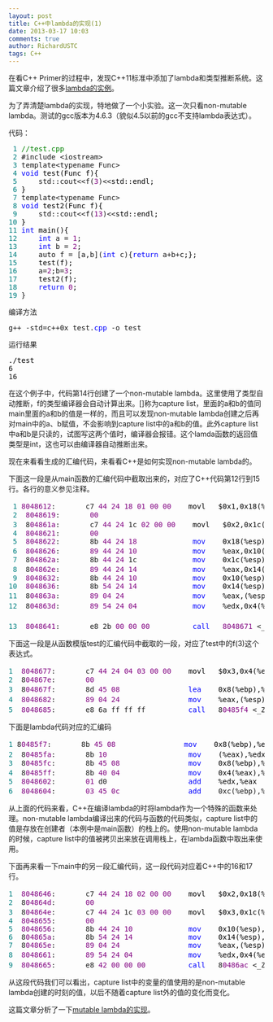 ```yaml
---
layout: post
title: C++中lambda的实现(1)
date: 2013-03-17 10:03
comments: true
author: RichardUSTC
tags: C++
---
```

<p>在看C++ Primer的过程中，发现C++11标准中添加了lambda和类型推断系统。这篇文章介绍了很多<a title="初探C++11之lambda表达式" href="http://www.cnblogs.com/l00l/archive/2012/02/04/2338038.html" target="_blank">lambda的实例</a>。</p>
<p>为了弄清楚lambda的实现，特地做了一个小实验。这一次只看non-mutable lambda。测试的gcc版本为4.6.3（貌似4.5以前的gcc不支持lambda表达式）。</p>
<p>代码：</p>
<div class="cnblogs_code">
<pre><span style="color: #008080;"> 1</span> <span style="color: #008000;">//</span><span style="color: #008000;">test.cpp</span>
<span style="color: #008080;"> 2</span> #include &lt;iostream&gt;
<span style="color: #008080;"> 3</span> template&lt;typename Func&gt;
<span style="color: #008080;"> 4</span> <span style="color: #0000ff;">void</span><span style="color: #000000;"> test(Func f){
</span><span style="color: #008080;"> 5</span>     std::cout&lt;&lt;f(<span style="color: #800080;">3</span>)&lt;&lt;<span style="color: #000000;">std::endl;
</span><span style="color: #008080;"> 6</span> <span style="color: #000000;">}
</span><span style="color: #008080;"> 7</span> template&lt;typename Func&gt;
<span style="color: #008080;"> 8</span> <span style="color: #0000ff;">void</span><span style="color: #000000;"> test2(Func f){
</span><span style="color: #008080;"> 9</span>     std::cout&lt;&lt;f(<span style="color: #800080;">13</span>)&lt;&lt;<span style="color: #000000;">std::endl;
</span><span style="color: #008080;">10</span> <span style="color: #000000;">}
</span><span style="color: #008080;">11</span> <span style="color: #0000ff;">int</span><span style="color: #000000;"> main(){
</span><span style="color: #008080;">12</span>     <span style="color: #0000ff;">int</span> a = <span style="color: #800080;">1</span><span style="color: #000000;">;
</span><span style="color: #008080;">13</span>     <span style="color: #0000ff;">int</span> b = <span style="color: #800080;">2</span><span style="color: #000000;">;
</span><span style="color: #008080;">14</span>     auto f = [a,b](<span style="color: #0000ff;">int</span> c){<span style="color: #0000ff;">return</span> a+b+<span style="color: #000000;">c;};
</span><span style="color: #008080;">15</span> <span style="color: #000000;">    test(f);
</span><span style="color: #008080;">16</span>     a=<span style="color: #800080;">2</span>;b=<span style="color: #800080;">3</span><span style="color: #000000;">;
</span><span style="color: #008080;">17</span> <span style="color: #000000;">    test2(f);
</span><span style="color: #008080;">18</span>     <span style="color: #0000ff;">return</span> <span style="color: #800080;">0</span><span style="color: #000000;">;
</span><span style="color: #008080;">19</span> }</pre>
</div>
<p>编译方法</p>
<div class="cnblogs_code">
<pre>g++ -std=c++0x test.<span style="color: #0000ff;">cpp</span> -o test</pre>
</div>
<p>运行结果</p>
<div class="cnblogs_code">
<pre><span style="color: #000000;">./test
</span>6
16</pre>
</div>
<p>在这个例子中，代码第14行创建了一个non-mutable lambda。这里使用了类型自动推断，f的类型编译器会自动计算出来。[]称为capture list，里面的a和b的值同main里面的a和b的值是一样的，而且可以发现non-mutable lambda创建之后再对main中的a、b赋值，不会影响到capture list中的a和b的值。此外capture list中a和b是只读的，试图写这两个值时，编译器会报错。这个lamda函数的返回值类型是int，这也可以由编译器自动推断出来。</p>
<p>现在来看看生成的汇编代码，来看看C++是如何实现non-mutable lambda的。</p>
<p>下面这一段是从main函数的汇编代码中截取出来的，对应了C++代码第12行到15行。各行的意义参见注释。</p>
<div class="cnblogs_code">
<pre><span style="color: #008080;"> 1</span> <span style="color: #800080;">8048612</span>:       c7 <span style="color: #800080;">44</span> <span style="color: #800080;">24</span> <span style="color: #800080;">18</span> <span style="color: #800080;">01</span> <span style="color: #800080;">00</span> <span style="color: #800080;">00</span><span style="color: #000000;">    movl   $0x1,0x18(%esp)  #给main中的a赋值
</span><span style="color: #008080;"> 2</span>  <span style="color: #800080;">8048619</span>:       <span style="color: #800080;">00</span> 
<span style="color: #008080;"> 3</span>  8<span style="color: #800080;">04861a</span>:       c7 <span style="color: #800080;">44</span> <span style="color: #800080;">24</span> 1c <span style="color: #800080;">02</span> <span style="color: #800080;">00</span> <span style="color: #800080;">00</span><span style="color: #000000;">    movl   $0x2,0x1c(%esp) #给main中的b赋值
</span><span style="color: #008080;"> 4</span>  <span style="color: #800080;">8048621</span>:       <span style="color: #800080;">00</span> 
<span style="color: #008080;"> 5</span>  <span style="color: #800080;">8048622</span>:       8b <span style="color: #800080;">44</span> <span style="color: #800080;">24</span> <span style="color: #800080;">18</span>             <span style="color: #0000ff;">mov</span><span style="color: #000000;">    0x18(%esp),%eax 
</span><span style="color: #008080;"> 6</span>  <span style="color: #800080;">8048626</span>:       <span style="color: #800080;">89</span> <span style="color: #800080;">44</span> <span style="color: #800080;">24</span> <span style="color: #800080;">10</span>             <span style="color: #0000ff;">mov</span><span style="color: #000000;">    %eax,0x10(%esp) #将main中的a值copy到capture list中的a（记为c_a)
</span><span style="color: #008080;"> 7</span>  8<span style="color: #800080;">04862a</span>:       8b <span style="color: #800080;">44</span> <span style="color: #800080;">24</span> 1c             <span style="color: #0000ff;">mov</span><span style="color: #000000;">    0x1c(%esp),%eax
</span><span style="color: #008080;"> 8</span>  8<span style="color: #800080;">04862e</span>:       <span style="color: #800080;">89</span> <span style="color: #800080;">44</span> <span style="color: #800080;">24</span> <span style="color: #800080;">14</span>             <span style="color: #0000ff;">mov</span><span style="color: #000000;">    %eax,0x14(%esp) #将main中的b值copy到capture list中的b (记为c_b)
</span><span style="color: #008080;"> 9</span>  <span style="color: #800080;">8048632</span>:       8b <span style="color: #800080;">44</span> <span style="color: #800080;">24</span> <span style="color: #800080;">10</span>             <span style="color: #0000ff;">mov</span><span style="color: #000000;">    0x10(%esp),%eax 
</span><span style="color: #008080;">10</span>  <span style="color: #800080;">8048636</span>:       8b <span style="color: #800080;">54</span> <span style="color: #800080;">24</span> <span style="color: #800080;">14</span>             <span style="color: #0000ff;">mov</span><span style="color: #000000;">    0x14(%esp),%edx
</span><span style="color: #008080;">11</span>  8<span style="color: #800080;">04863a</span>:       <span style="color: #800080;">89</span> <span style="color: #800080;">04</span> <span style="color: #800080;">24</span>                <span style="color: #0000ff;">mov</span><span style="color: #000000;">    %eax,(%esp)     #%eax中放着c_a的值
</span><span style="color: #008080;">12</span>  8<span style="color: #800080;">04863d</span>:       <span style="color: #800080;">89</span> <span style="color: #800080;">54</span> <span style="color: #800080;">24</span> <span style="color: #800080;">04</span>             <span style="color: #0000ff;">mov</span><span style="color: #000000;">    %edx,0x4(%esp)  #将capture list中a、b的值分别取出，放在栈上作为函数调用的参数<br />　　　　　　　　　　　　　　　　　　　　　　　　　　　　　　　　　　　　　　 #(分别记为c_a_copy1, c_b_copy1)
</span><span style="color: #008080;">13</span>  <span style="color: #800080;">8048641</span>:       e8 2b <span style="color: #800080;">00</span> <span style="color: #800080;">00</span> <span style="color: #800080;">00</span>          <span style="color: #0000ff;">call</span>   <span style="color: #800080;">8048671</span> &lt;_Z4testIZ4mainEUliE_EvT_&gt; #调用test(f)</pre>
</div>
<p>下面这一段是从函数模版test的汇编代码中截取的一段，对应了test中的f(3)这个表达式。</p>
<div class="cnblogs_code">
<pre><span style="color: #008080;">1</span>  <span style="color: #800080;">8048677</span>:       c7 <span style="color: #800080;">44</span> <span style="color: #800080;">24</span> <span style="color: #800080;">04</span> <span style="color: #800080;">03</span> <span style="color: #800080;">00</span> <span style="color: #800080;">00</span><span style="color: #000000;">    movl   $0x3,0x4(%esp)   #将3作为参数放在栈上
</span><span style="color: #008080;">2</span>  8<span style="color: #800080;">04867e</span>:       <span style="color: #800080;">00</span> 
<span style="color: #008080;">3</span>  8<span style="color: #800080;">04867f</span>:       8d <span style="color: #800080;">45</span> <span style="color: #800080;">08</span>                <span style="color: #0000ff;">lea</span><span style="color: #000000;">    0x8(%ebp),%eax   #0x8(%ebp)对应的地址就是c_a_copy1
</span><span style="color: #008080;">4</span>  <span style="color: #800080;">8048682</span>:       <span style="color: #800080;">89</span> <span style="color: #800080;">04</span> <span style="color: #800080;">24</span>                <span style="color: #0000ff;">mov</span><span style="color: #000000;">    %eax,(%esp)      #将这个地址(c_a_copy1的地址）放在栈上
</span><span style="color: #008080;">5</span>  <span style="color: #800080;">8048685</span>:       e8 6a ff ff ff          <span style="color: #0000ff;">call</span>   8<span style="color: #800080;">0485f4</span> &lt;_ZZ4mainENKUliE_clEi&gt; #调用lambda的代码</pre>
</div>
<p>下面是lambda代码对应的汇编码</p>
<div class="cnblogs_code">
<pre><span style="color: #008080;">1</span> 8<span style="color: #800080;">0485f7</span>:       8b <span style="color: #800080;">45</span> <span style="color: #800080;">08</span>                <span style="color: #0000ff;">mov</span><span style="color: #000000;">    0x8(%ebp),%eax    #将c_a_copy1的地址取出
</span><span style="color: #008080;">2</span>  8<span style="color: #800080;">0485fa</span>:       8b <span style="color: #800080;">10</span>                   <span style="color: #0000ff;">mov</span><span style="color: #000000;">    (%eax),%edx　　　 #%edx中存放c_a_copy1的值
</span><span style="color: #008080;">3</span>  8<span style="color: #800080;">0485fc</span>:       8b <span style="color: #800080;">45</span> <span style="color: #800080;">08</span>                <span style="color: #0000ff;">mov</span><span style="color: #000000;">    0x8(%ebp),%eax
</span><span style="color: #008080;">4</span>  8<span style="color: #800080;">0485ff</span>:       8b <span style="color: #800080;">40</span> <span style="color: #800080;">04</span>                <span style="color: #0000ff;">mov</span><span style="color: #000000;">    0x4(%eax),%eax   #%eax中存放着c_b_copy1的值
</span><span style="color: #008080;">5</span>  <span style="color: #800080;">8048602</span>:       <span style="color: #800080;">01</span> d0                   <span style="color: #0000ff;">add</span><span style="color: #000000;">    %edx,%eax
</span><span style="color: #008080;">6</span>  <span style="color: #800080;">8048604</span>:       <span style="color: #800080;">03</span> <span style="color: #800080;">45</span> <span style="color: #800080;">0c</span>                <span style="color: #0000ff;">add</span>    0xc(%ebp),%eax　　#0xc(%ebp)中放着参数c的值，着两行对应a+b+c</pre>
</div>
<p>从上面的代码来看，C++在编译lambda的时将lambda作为一个特殊的函数来处理。non-mutable lambda编译出来的代码与函数的代码类似，capture list中的值是存放在创建者（本例中是main函数）的栈上的。使用non-mutable lambda的时候，capture list中的值被拷贝出来放在调用栈上，在lambda函数中取出来使用。</p>
<p>下面再来看一下main中的另一段汇编代码，这一段代码对应着C++中的16和17行。</p>
<div class="cnblogs_code">
<pre><span style="color: #008080;">1</span>  <span style="color: #800080;">8048646</span>:       c7 <span style="color: #800080;">44</span> <span style="color: #800080;">24</span> <span style="color: #800080;">18</span> <span style="color: #800080;">02</span> <span style="color: #800080;">00</span> <span style="color: #800080;">00</span><span style="color: #000000;">    movl   $0x2,0x18(%esp)   #给a赋值为2，没有影响c_a的值
</span><span style="color: #008080;">2</span>  8<span style="color: #800080;">04864d</span>:       <span style="color: #800080;">00</span> 
<span style="color: #008080;">3</span>  8<span style="color: #800080;">04864e</span>:       c7 <span style="color: #800080;">44</span> <span style="color: #800080;">24</span> 1c <span style="color: #800080;">03</span> <span style="color: #800080;">00</span> <span style="color: #800080;">00</span><span style="color: #000000;">    movl   $0x3,0x1c(%esp)   #给b赋值为3，没有影响到c_b的值
</span><span style="color: #008080;">4</span>  <span style="color: #800080;">8048655</span>:       <span style="color: #800080;">00</span> 
<span style="color: #008080;">5</span>  <span style="color: #800080;">8048656</span>:       8b <span style="color: #800080;">44</span> <span style="color: #800080;">24</span> <span style="color: #800080;">10</span>             <span style="color: #0000ff;">mov</span><span style="color: #000000;">    0x10(%esp),%eax
</span><span style="color: #008080;">6</span>  8<span style="color: #800080;">04865a</span>:       8b <span style="color: #800080;">54</span> <span style="color: #800080;">24</span> <span style="color: #800080;">14</span>             <span style="color: #0000ff;">mov</span><span style="color: #000000;">    0x14(%esp),%edx
</span><span style="color: #008080;">7</span>  8<span style="color: #800080;">04865e</span>:       <span style="color: #800080;">89</span> <span style="color: #800080;">04</span> <span style="color: #800080;">24</span>                <span style="color: #0000ff;">mov</span><span style="color: #000000;">    %eax,(%esp)
</span><span style="color: #008080;">8</span>  <span style="color: #800080;">8048661</span>:       <span style="color: #800080;">89</span> <span style="color: #800080;">54</span> <span style="color: #800080;">24</span> <span style="color: #800080;">04</span>             <span style="color: #0000ff;">mov</span><span style="color: #000000;">    %edx,0x4(%esp)    #仍然是从c_a和c_b中拷贝值放在栈上
</span><span style="color: #008080;">9</span>  <span style="color: #800080;">8048665</span>:       e8 <span style="color: #800080;">42</span> <span style="color: #800080;">00</span> <span style="color: #800080;">00</span> <span style="color: #800080;">00</span>          <span style="color: #0000ff;">call</span>   8<span style="color: #800080;">0486ac</span> &lt;_Z5test2IZ4mainEUliE_EvT_&gt; #调用test2(f)，后面部分的原理与test(f)相似</pre>
</div>
<p>从这段代码我们可以看出，capture list中的变量的值使用的是non-mutable lambda创建的时刻的值，以后不随着capture list外的值的变化而变化。</p>
<p>这篇文章分析了一下<a title="C++ lambda实现" href="http://www.cnblogs.com/richardustc/archive/2013/03/31/2991865.html">mutable lambda的实现</a>。</p>